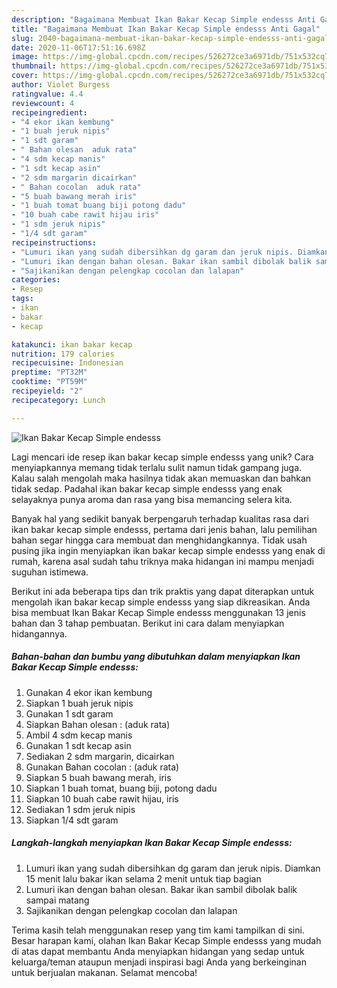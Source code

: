 ```yaml
---
description: "Bagaimana Membuat Ikan Bakar Kecap Simple endesss Anti Gagal"
title: "Bagaimana Membuat Ikan Bakar Kecap Simple endesss Anti Gagal"
slug: 2040-bagaimana-membuat-ikan-bakar-kecap-simple-endesss-anti-gagal
date: 2020-11-06T17:51:16.698Z
image: https://img-global.cpcdn.com/recipes/526272ce3a6971db/751x532cq70/ikan-bakar-kecap-simple-endesss-foto-resep-utama.jpg
thumbnail: https://img-global.cpcdn.com/recipes/526272ce3a6971db/751x532cq70/ikan-bakar-kecap-simple-endesss-foto-resep-utama.jpg
cover: https://img-global.cpcdn.com/recipes/526272ce3a6971db/751x532cq70/ikan-bakar-kecap-simple-endesss-foto-resep-utama.jpg
author: Violet Burgess
ratingvalue: 4.4
reviewcount: 4
recipeingredient:
- "4 ekor ikan kembung"
- "1 buah jeruk nipis"
- "1 sdt garam"
- " Bahan olesan  aduk rata"
- "4 sdm kecap manis"
- "1 sdt kecap asin"
- "2 sdm margarin dicairkan"
- " Bahan cocolan  aduk rata"
- "5 buah bawang merah iris"
- "1 buah tomat buang biji potong dadu"
- "10 buah cabe rawit hijau iris"
- "1 sdm jeruk nipis"
- "1/4 sdt garam"
recipeinstructions:
- "Lumuri ikan yang sudah dibersihkan dg garam dan jeruk nipis. Diamkan 15 menit lalu bakar ikan selama 2 menit untuk tiap bagian"
- "Lumuri ikan dengan bahan olesan. Bakar ikan sambil dibolak balik sampai matang"
- "Sajikanikan dengan pelengkap cocolan dan lalapan"
categories:
- Resep
tags:
- ikan
- bakar
- kecap

katakunci: ikan bakar kecap 
nutrition: 179 calories
recipecuisine: Indonesian
preptime: "PT32M"
cooktime: "PT59M"
recipeyield: "2"
recipecategory: Lunch

---
```



![Ikan Bakar Kecap Simple endesss](https://img-global.cpcdn.com/recipes/526272ce3a6971db/751x532cq70/ikan-bakar-kecap-simple-endesss-foto-resep-utama.jpg)

Lagi mencari ide resep ikan bakar kecap simple endesss yang unik? Cara menyiapkannya memang tidak terlalu sulit namun tidak gampang juga. Kalau salah mengolah maka hasilnya tidak akan memuaskan dan bahkan tidak sedap. Padahal ikan bakar kecap simple endesss yang enak selayaknya punya aroma dan rasa yang bisa memancing selera kita.



Banyak hal yang sedikit banyak berpengaruh terhadap kualitas rasa dari ikan bakar kecap simple endesss, pertama dari jenis bahan, lalu pemilihan bahan segar hingga cara membuat dan menghidangkannya. Tidak usah pusing jika ingin menyiapkan ikan bakar kecap simple endesss yang enak di rumah, karena asal sudah tahu triknya maka hidangan ini mampu menjadi suguhan istimewa.


Berikut ini ada beberapa tips dan trik praktis yang dapat diterapkan untuk mengolah ikan bakar kecap simple endesss yang siap dikreasikan. Anda bisa membuat Ikan Bakar Kecap Simple endesss menggunakan 13 jenis bahan dan 3 tahap pembuatan. Berikut ini cara dalam menyiapkan hidangannya.

<!--inarticleads1-->

##### Bahan-bahan dan bumbu yang dibutuhkan dalam menyiapkan Ikan Bakar Kecap Simple endesss:

1. Gunakan 4 ekor ikan kembung
1. Siapkan 1 buah jeruk nipis
1. Gunakan 1 sdt garam
1. Siapkan  Bahan olesan : (aduk rata)
1. Ambil 4 sdm kecap manis
1. Gunakan 1 sdt kecap asin
1. Sediakan 2 sdm margarin, dicairkan
1. Gunakan  Bahan cocolan : (aduk rata)
1. Siapkan 5 buah bawang merah, iris
1. Siapkan 1 buah tomat, buang biji, potong dadu
1. Siapkan 10 buah cabe rawit hijau, iris
1. Sediakan 1 sdm jeruk nipis
1. Siapkan 1/4 sdt garam




<!--inarticleads2-->

##### Langkah-langkah menyiapkan Ikan Bakar Kecap Simple endesss:

1. Lumuri ikan yang sudah dibersihkan dg garam dan jeruk nipis. Diamkan 15 menit lalu bakar ikan selama 2 menit untuk tiap bagian
1. Lumuri ikan dengan bahan olesan. Bakar ikan sambil dibolak balik sampai matang
1. Sajikanikan dengan pelengkap cocolan dan lalapan




Terima kasih telah menggunakan resep yang tim kami tampilkan di sini. Besar harapan kami, olahan Ikan Bakar Kecap Simple endesss yang mudah di atas dapat membantu Anda menyiapkan hidangan yang sedap untuk keluarga/teman ataupun menjadi inspirasi bagi Anda yang berkeinginan untuk berjualan makanan. Selamat mencoba!
